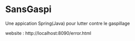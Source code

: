 # SansGaspi
Une appication Spring(Java) pour lutter contre le gaspillage

website : http://localhost:8090/error.html